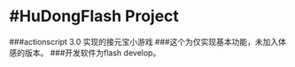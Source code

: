 #HuDongFlash Project
===========

###actionscript 3.0 实现的接元宝小游戏
###这个为仅实现基本功能，未加入体感的版本。
###开发软件为flash develop。
